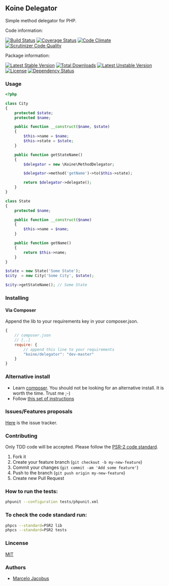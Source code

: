 Koine Delegator
-----------------

Simple method delegator for PHP.

Code information:

[![Build Status](https://travis-ci.org/koinephp/Delegator.png?branch=master)](https://travis-ci.org/koinephp/Delegator)
[![Coverage Status](https://coveralls.io/repos/koinephp/Delegator/badge.png?branch=master)](https://coveralls.io/r/koinephp/Delegator?branch=master)
[![Code Climate](https://codeclimate.com/github/koinephp/Delegator.png)](https://codeclimate.com/github/koinephp/Delegator)
[![Scrutinizer Code Quality](https://scrutinizer-ci.com/g/koinephp/Delegator/badges/quality-score.png?b=master)](https://scrutinizer-ci.com/g/koinephp/Delegator/?branch=master)

Package information:

[![Latest Stable Version](https://poser.pugx.org/koine/delegator/v/stable.svg)](https://packagist.org/packages/koine/delegator)
[![Total Downloads](https://poser.pugx.org/koine/delegator/downloads.svg)](https://packagist.org/packages/koine/delegator)
[![Latest Unstable Version](https://poser.pugx.org/koine/delegator/v/unstable.svg)](https://packagist.org/packages/koine/delegator)
[![License](https://poser.pugx.org/koine/delegator/license.svg)](https://packagist.org/packages/koine/delegator)
[![Dependency Status](https://gemnasium.com/koinephp/Delegator.png)](https://gemnasium.com/koinephp/Delegator)

### Usage


```php
<?php

class City
{
    protected $state;
    protected $name;

    public function __construct($name, $state)
    {
        $this->name = $name;
        $this->state = $state;
    }

    public function getStateName()
    {
        $delegator = new \Koine\MethodDelegator;

        $delegator->method('getName')->to($this->state);

        return $delegator->delegate();
    }
}

class State
{
    protected $name;

    public function __construct($name)
    {
        $this->name = $name;
    }

    public function getName()
    {
        return $this->name;
    }
}

$state = new State('Some State');
$city  = new City('Some City', $state);

$city->getStateName(); // Some State
```

### Installing

#### Via Composer
Append the lib to your requirements key in your composer.json.

```javascript
{
    // composer.json
    // [..]
    require: {
        // append this line to your requirements
        "koine/delegator": "dev-master"
    }
}
```

### Alternative install
- Learn [composer](https://getcomposer.org). You should not be looking for an alternative install. It is worth the time. Trust me ;-)
- Follow [this set of instructions](#installing-via-composer)

### Issues/Features proposals

[Here](https://github.com/koinephp/delegator/issues) is the issue tracker.

### Contributing

Only TDD code will be accepted. Please follow the [PSR-2 code standard](https://github.com/php-fig/fig-standards/blob/master/accepted/PSR-2-coding-style-guide.md).

1. Fork it
2. Create your feature branch (`git checkout -b my-new-feature`)
3. Commit your changes (`git commit -am 'Add some feature'`)
4. Push to the branch (`git push origin my-new-feature`)
5. Create new Pull Request

### How to run the tests:

```bash
phpunit --configuration tests/phpunit.xml
```

### To check the code standard run:

```bash
phpcs --standard=PSR2 lib
phpcs --standard=PSR2 tests
```

### Lincense
[MIT](MIT-LICENSE)

### Authors

- [Marcelo Jacobus](https://github.com/mjacobus)
